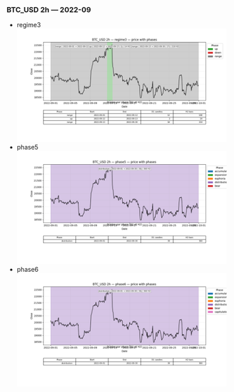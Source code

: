 ### BTC_USD 2h — 2022-09

- regime3
![BTC_USD_2h_regime3_2022-09_phase_price.png](outputs/fourier/phase_monthly/BTC_USD/2h/2022/2022-09/BTC_USD_2h_regime3_2022-09_phase_price.png)
- phase5
![BTC_USD_2h_phase5_2022-09_phase_price.png](outputs/fourier/phase_monthly/BTC_USD/2h/2022/2022-09/BTC_USD_2h_phase5_2022-09_phase_price.png)
- phase6
![BTC_USD_2h_phase6_2022-09_phase_price.png](outputs/fourier/phase_monthly/BTC_USD/2h/2022/2022-09/BTC_USD_2h_phase6_2022-09_phase_price.png)